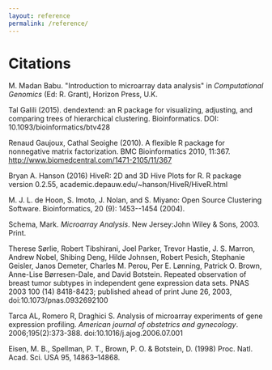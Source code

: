 ```yaml
---
layout: reference
permalink: /reference/
---
```


# Citations

M. Madan Babu. "Introduction to microarray data analysis" in *Computational Genomics* (Ed: R. Grant), Horizon Press, U.K.

Tal Galili (2015). dendextend: an R package for visualizing, adjusting, and comparing trees of hierarchical clustering. Bioinformatics. DOI: 10.1093/bioinformatics/btv428

Renaud Gaujoux, Cathal Seoighe (2010). A flexible R package for nonnegative matrix factorization. BMC Bioinformatics 2010, 11:367. http://www.biomedcentral.com/1471-2105/11/367

Bryan A. Hanson (2016) HiveR: 2D and 3D Hive Plots for R. R package version 0.2.55, academic.depauw.edu/\~hanson/HiveR/HiveR.html

M. J. L. de Hoon, S. Imoto, J. Nolan, and S. Miyano:  Open Source Clustering Software. Bioinformatics, 20 (9): 1453--1454 (2004).

Schema, Mark. *Microarray Analysis*. New Jersey:John Wiley & Sons, 2003. Print.

Therese Sørlie, Robert Tibshirani, Joel Parker, Trevor Hastie, J. S. Marron, Andrew Nobel, Shibing Deng, Hilde Johnsen, Robert Pesich, Stephanie Geisler, Janos Demeter, Charles M. Perou, Per E. Lønning, Patrick O. Brown, Anne-Lise Børresen-Dale, and David Botstein. Repeated observation of breast tumor subtypes in independent gene expression data sets. PNAS 2003 100 (14) 8418-8423; published ahead of print June 26, 2003, doi:10.1073/pnas.0932692100

Tarca AL, Romero R, Draghici S. Analysis of microarray experiments of gene expression profiling. *American journal of obstetrics and gynecology*. 2006;195(2):373-388. doi:10.1016/j.ajog.2006.07.001

Eisen, M. B., Spellman, P. T., Brown, P. O. & Botstein, D. (1998) Proc. Natl. Acad. Sci. USA 95, 14863–14868.
